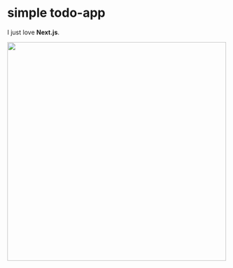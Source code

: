 # simple todo-app 
I just love **Next.js**.
<div> <img src='https://user-images.githubusercontent.com/86893073/181861275-24860953-76e7-432a-af0b-67c97f1368db.png' width='500px'/> </div>
